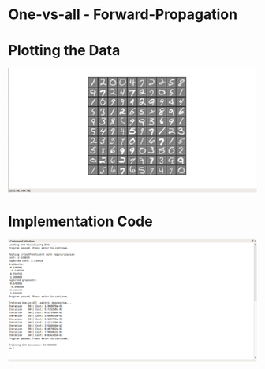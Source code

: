 # One-vs-all - Forward-Propagation



# Plotting the Data
![](/imgs/Image_Numbers.png)



# Implementation Code
![](/imgs/Implementation.png)
